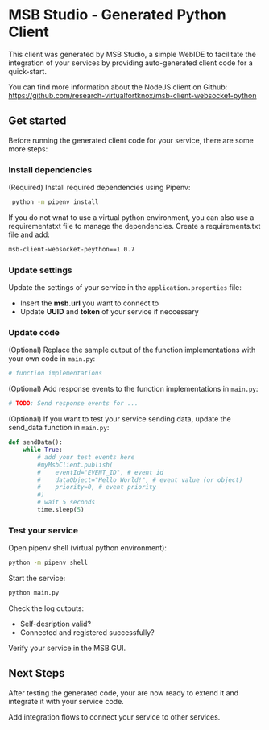 # MSB Studio - Generated Python Client

This client was generated by MSB Studio, a simple WebIDE to facilitate the integration of your services by providing auto-generated client code for a quick-start.

You can find more information about the NodeJS client on Github: https://github.com/research-virtualfortknox/msb-client-websocket-python

## Get started

Before running the generated client code for your service, there are some more steps:

### Install dependencies

(Required) Install required dependencies using Pipenv:
```sh
 python -m pipenv install
```

If you do not wnat to use a virtual python environment, you can also use a requirementstxt file to manage the dependencies. Create a requirements.txt file and add:
```sh
msb-client-websocket-peython==1.0.7
```

### Update settings

Update the settings of your service in the ``application.properties`` file:
- Insert the __msb.url__ you want to connect to
- Update __UUID__ and __token__ of your service if neccessary

### Update code

(Optional) Replace the sample output of the function implementations with your own code in ``main.py``:
```py
# function implementations
```

(Optional) Add response events to the function implementations in ``main.py``:
```py
# TODO: Send response events for ...
```

(Optional) If you want to test your service sending data, update the send_data function in ``main.py``:
```py
def sendData():
    while True:
        # add your test events here
        #myMsbClient.publish(
        #    eventId="EVENT_ID", # event id
        #    dataObject="Hello World!", # event value (or object)
        #    priority=0, # event priority
        #)
        # wait 5 seconds
        time.sleep(5)
```

### Test your service

Open pipenv shell (virtual python environment):
```sh
python -m pipenv shell
```

Start the service:
```sh
python main.py
```

Check the log outputs:
- Self-desription valid?
- Connected and registered successfully?

Verify your service in the MSB GUI.

## Next Steps

After testing the generated code, your are now ready to extend it and integrate it with your service code.

Add integration flows to connect your service to other services.
